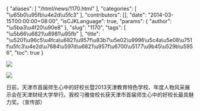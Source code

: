 {
    "aliases": [
        "/html/news/1170.html"
    ],
    "categories": [
        "\u65b0\u95fb\u4e2d\u5fc3"
    ],
    "contributors": [],
    "date": "2014-03-15T00:00:00+08:00",
    "isCJKLanguage": true,
    "params": {
        "author": "\u5ba3\u4f20\u90e8"
    },
    "slug": "1170",
    "tags": [
        "\u5b66\u6821\u8981\u95fb"
    ],
    "title": "\u5201\u96c5\u4fca\u6821\u957f\u83b7\u5e02\u9996\u5c4a\u5e08\u751f\u5fc3\u4e2d\u7684\u597d\u6821\u957f\u6700\u5177\u9b45\u529b\u5956",
    "toc": true
}

![](https://cdn.tfls.online/mirror/full/0b103bf60d9acefbaad6a0c0a4a97ab78443b211.jpg)




![](https://cdn.tfls.online/mirror/full/b753eba4554134b4eaeb896cf3c01b31c4362f99.jpg)




  





日前，天津市首届师生心中的好校长暨2013天津教育特色学校、年度人物风采展示会在天津财经大学举行。我校刁雅俊校长获天津市首届师生心中的好校长最具魅力奖。（宣传部）




  



